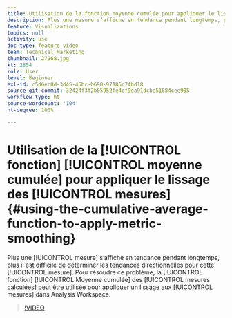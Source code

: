 ```yaml
---
title: Utilisation de la fonction moyenne cumulée pour appliquer le lissage des mesures
description: Plus une mesure s’affiche en tendance pendant longtemps, plus il est difficile de déterminer les tendances directionnelles pour cette mesure. Pour résoudre ce problème, la fonction Moyenne cumulée des mesures calculées peut être utilisée pour appliquer un lissage aux mesures dans Analysis Workspace.
feature: Visualizations
topics: null
activity: use
doc-type: feature video
team: Technical Marketing
thumbnail: 27068.jpg
kt: 2854
role: User
level: Beginner
exl-id: c5d6ec8d-3d45-45bc-b690-97185d74bd18
source-git-commit: 32424f3f2b05952fe4df9ea91dcbe51684cee905
workflow-type: ht
source-wordcount: '104'
ht-degree: 100%

---
```


# Utilisation de la [!UICONTROL fonction] [!UICONTROL moyenne cumulée] pour appliquer le lissage des [!UICONTROL mesures] {#using-the-cumulative-average-function-to-apply-metric-smoothing}

Plus une [!UICONTROL mesure] s’affiche en tendance pendant longtemps, plus il est difficile de déterminer les tendances directionnelles pour cette [!UICONTROL mesure]. Pour résoudre ce problème, la [!UICONTROL fonction] [!UICONTROL Moyenne cumulée] des [!UICONTROL mesures calculées] peut être utilisée pour appliquer un lissage aux [!UICONTROL mesures] dans Analysis Workspace.

>[!VIDEO](https://video.tv.adobe.com/v/27068/?quality=9)
